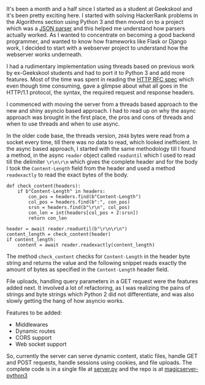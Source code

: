 <!--
.. title: A webserver in Python using Asyncio
.. slug: a-webserver-in-python-using-asyncio
.. date: 2016-11-16 10:12:18 UTC+05:30
.. tags: python, geekskool, server, asyncio, threads, http
.. category: technical
.. link:
.. description: A webserver in Python using Asyncio
.. type: text
-->

It's been a month and a half since I started as a student at Geekskool and it's been pretty exciting here. I started with solving HackerRank problems in the Algorithms section using Python 3 and then moved on to a project which was a [JSON parser](https://github.com/geekskool/python-json-parser) and <!-- TEASER_END --> this helped me understand how parsers actually worked. As I wanted to concentrate on becoming a good backend programmer, and wanted to know how frameworks like Flask or Django work, I decided to start with a webserver project to understand how the webserver works underneath.

I had a rudimentary implementation using threads based on previous work by ex-Geekskool students and had to port it to Python 3 and add more features. Most of the time was spent in reading the [HTTP RFC spec](https://www.ietf.org/rfc/rfc2616.txt) which even though time consuming, gave a glimpse about what all goes in the HTTP/1.1 protocol, the syntax, the required request and response headers.

I commenced with moving the server from a threads based approach to the new and shiny asyncio based approach. I had to read up on why the async approach was brought in the first place, the pros and cons of threads and when to use threads and when to use async.

In the older code base, the threads version, `2048` bytes were read from a socket every time, till there was no data to read, which looked inefficient. In the async based approach, I started with the same methodology till I found a method, in the async `reader` object called `readuntil` which I used to read till the delimiter `\r\n\r\n` which gives the complete header and for the body I took the `Content-Length` field from the header and used a method `readexactly` to read the exact bytes of the body.

``` python3
def check_content(headers):
    if b"Content-Length" in headers:
        con_pos = headers.find(b"Content-Length")
        col_pos = headers.find(b":", con_pos)
        srsn = headers.find(b"\r\n", col_pos)
        con_len = int(headers[col_pos + 2:srsn])
        return con_len
```

``` python3
header = await reader.readuntil(b"\r\n\r\n")
content_length = check_content(header)
if content_length:
    content = await reader.readexactly(content_length)
```


The method `check_content` checks for `Content-Length` in the header byte string and returns the value and the following snippet reads exactly the amount of bytes as specified in the `Content-Length` header field.

File uploads, handling query parameters in a GET request were the features added next. It involved a lot of refactoring, as I was realizing the pains of strings and byte strings which Python 2 did not differentiate, and was also slowly getting the hang of how asyncio works.

Features to be added:

* Middlewares
* Dynamic routes
* CORS support
* Web socket support

So, currently the server can serve dynamic content, static files, handle GET and POST requests, handle sessions using cookies, and file uploads. The complete code is in a single file at [server.py](https://github.com/geekskool/magicserver-python3/blob/master/server.py) and the repo is at [magicserver-python3](https://github.com/geekskool/magicserver-python3/)
